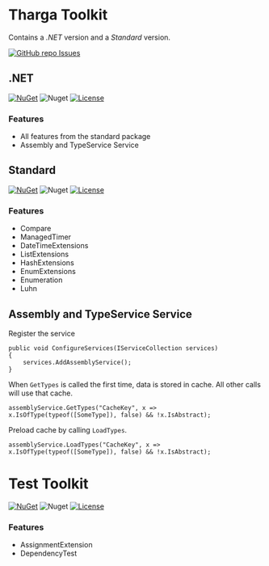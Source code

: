 # Tharga Toolkit
Contains a *.NET* version and a *Standard* version.

[![GitHub repo Issues](https://img.shields.io/github/issues/Tharga/Toolkit?style=flat&logo=github&logoColor=red&label=Issues)](https://github.com/Tharga/Toolkit/issues?q=is%3Aopen)

## .NET
[![NuGet](https://img.shields.io/nuget/v/Tharga.Toolkit)](https://www.nuget.org/packages/Tharga.Toolkit)
![Nuget](https://img.shields.io/nuget/dt/Tharga.Toolkit)
[![License](https://img.shields.io/badge/license-MIT-blue.svg)](LICENSE)

### Features
- All features from the standard package
- Assembly and TypeService Service

## Standard
[![NuGet](https://img.shields.io/nuget/v/Tharga.Toolkit.Standard)](https://www.nuget.org/packages/Tharga.Toolkit.Standard)
![Nuget](https://img.shields.io/nuget/dt/Tharga.Toolkit.Standard)
[![License](https://img.shields.io/badge/license-MIT-blue.svg)](LICENSE)

### Features
- Compare
- ManagedTimer
- DateTimeExtensions
- ListExtensions
- HashExtensions
- EnumExtensions
- Enumeration
- Luhn

## Assembly and TypeService Service

Register the service
```
public void ConfigureServices(IServiceCollection services)
{
	services.AddAssemblyService();
}
```

When `GetTypes` is called the first time, data is stored in cache. All other calls will use that cache.
```
assemblyService.GetTypes("CacheKey", x => x.IsOfType(typeof([SomeType]), false) && !x.IsAbstract);
```

Preload cache by calling `LoadTypes`.
```
assemblyService.LoadTypes("CacheKey", x => x.IsOfType(typeof([SomeType]), false) && !x.IsAbstract);
```

# Test Toolkit
[![NuGet](https://img.shields.io/nuget/v/Tharga.Test.Toolkit)](https://www.nuget.org/packages/Tharga.Test.Toolkit)
![Nuget](https://img.shields.io/nuget/dt/Tharga.Test.Toolkit)
[![License](https://img.shields.io/badge/license-MIT-blue.svg)](LICENSE)

### Features
- AssignmentExtension
- DependencyTest